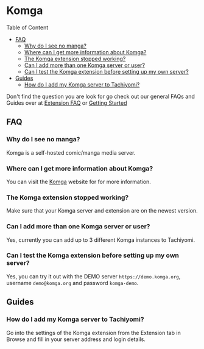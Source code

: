 # Komga

Table of Content
- [FAQ](#FAQ)
  - [Why do I see no manga?](#why-do-i-see-no-manga)
  - [Where can I get more information about Komga?](#where-can-i-get-more-information-about-komga)
  - [The Komga extension stopped working?](#the-komga-extension-stopped-working)
  - [Can I add more than one Komga server or user?](#can-i-add-more-than-one-komga-server-or-user)
  - [Can I test the Komga extension before setting up my own server?](#can-i-test-the-komga-extension-before-setting-up-my-own-server)
- [Guides](#Guides)
  - [How do I add my Komga server to Tachiyomi?](#how-do-i-add-my-komga-server-to-tachiyomi)

Don't find the question you are look for go check out our general FAQs and Guides over at [Extension FAQ](https://tachiyomi.org/help/faq/#extensions) or [Getting Started](https://tachiyomi.org/help/guides/getting-started/#installation)

## FAQ

### Why do I see no manga?
Komga is a self-hosted comic/manga media server.

### Where can I get more information about Komga?
You can visit the [Komga](https://komga.org/) website for for more information.

### The Komga extension stopped working?
Make sure that your Komga server and extension are on the newest version.

### Can I add more than one Komga server or user?
Yes, currently you can add up to 3 different Komga instances to Tachiyomi.

### Can I test the Komga extension before setting up my own server?
Yes, you can try it out with the DEMO server `https://demo.komga.org`, username `demo@komga.org` and password `komga-demo`.

## Guides

### How do I add my Komga server to Tachiyomi?
Go into the settings of the Komga extension from the Extension tab in Browse and fill in your server address and login details.
